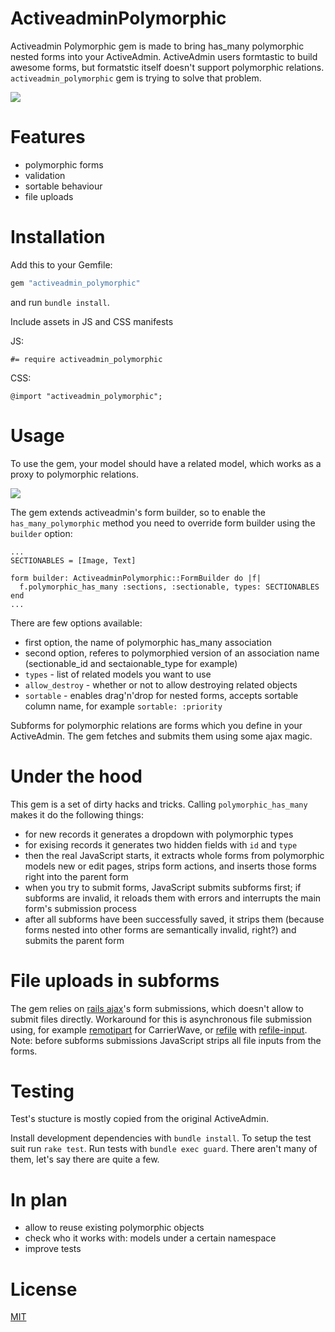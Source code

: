 # ActiveadminPolymorphic

Activeadmin Polymorphic gem is made to bring has_many polymorphic nested forms into your ActiveAdmin. ActiveAdmin users formtastic to build awesome forms, but formatstic itself doesn't support polymorphic relations. `activeadmin_polymorphic` gem is trying to solve that problem.

![](https://s3.amazonaws.com/f.cl.ly/items/0b2F2t2R3D0o1O3F1R3e/Screen%20Shot%202015-02-05%20at%2012.57.04.png)

# Features

* polymorphic forms
* validation
* sortable behaviour
* file uploads

# Installation

Add this to your Gemfile:

``` ruby
gem "activeadmin_polymorphic"
```

and run `bundle install`.

Include assets in JS and CSS manifests

JS:
```
#= require activeadmin_polymorphic
```

CSS:
```
@import "activeadmin_polymorphic";
```

# Usage

To use the gem, your model should have a related model, which works as a proxy to polymorphic relations.

![](https://s3.amazonaws.com/f.cl.ly/items/2Z3M2V0b3Z342L2Z2R0N/Screen%20Shot%202015-02-05%20at%2013.37.36.png)

The gem extends activeadmin's form builder, so to enable the `has_many_polymorphic` method you need to override form builder using the `builder` option:

```
...
SECTIONABLES = [Image, Text]

form builder: ActiveadminPolymorphic::FormBuilder do |f|
  f.polymorphic_has_many :sections, :sectionable, types: SECTIONABLES
end
...
```

There are few options available:
* first option, the name of polymorphic has_many association
* second option, referes to polymorphied version of an association name (sectionable_id and sectaionable_type for example)
* `types` - list of related models you want to use
* `allow_destroy` - whether or not to allow destroying related objects
* `sortable` - enables drag'n'drop for nested forms, accepts sortable column name, for example `sortable: :priority`

Subforms for polymorphic relations are forms which you define in your ActiveAdmin. The gem fetches and submits them using some ajax magic.

# Under the hood

This gem is a set of dirty hacks and tricks. Calling `polymorphic_has_many` makes it do the following things:

* for new records it generates a dropdown with polymorphic types
* for exising records it generates two hidden fields with `id` and `type`
* then the real JavaScript starts, it extracts whole forms from polymorphic models new or edit pages, strips form actions, and inserts those forms right into the parent form
* when you try to submit forms, JavaScript submits subforms first; if subforms are invalid, it reloads them with errors and interrupts the main form's submission process
* after all subforms have been successfully saved, it strips them (because forms nested into other forms are semantically invalid, right?) and submits the parent form

# File uploads in subforms

The gem relies on [rails ajax](https://github.com/rails/jquery-rails)'s form submissions, which doesn't allow to submit files directly. Workaround for this is asynchronous file submission using, for example [remotipart](https://github.com/JangoSteve/remotipart) for CarrierWave, or [refile](https://github.com/elabs/refile) with [refile-input](https://github.com/hyperoslo/refile-input). Note: before subforms submissions JavaScript strips all file inputs from the forms.

# Testing

Test's stucture is mostly copied from the original ActiveAdmin.

Install development dependencies with `bundle install`. To setup the test suit run `rake test`. Run tests with `bundle exec guard`. There aren't many of them, let's say there are quite a few.

# In plan

* allow to reuse existing polymorphic objects
* check who it works with: models under a certain namespace
* improve tests

# License

[MIT](LICENSE.txt)
